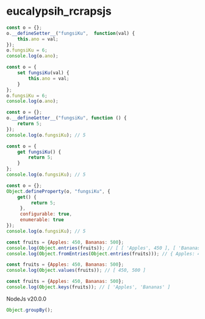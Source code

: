 # eucalypsih_rcrapsjs
```javascript
const o = {};
o.__defineSetter__("fungsiKu",  function(val) {
    this.ano = val;
});
o.fungsiKu = 6;
console.log(o.ano);
```
```javascript
const o = {
    set fungsiKu(val) {
        this.ano = val; 
    }
};
o.fungsiKu = 6;
console.log(o.ano);
```

```javascript
const o = {};
o.__defineGetter__("fungsiKu", function () {
    return 5;
});
console.log(o.fungsiKu); // 5
```

```javascript
const o = {
    get fungsiKu() {
        return 5;
    }
};
console.log(o.fungsiKu); // 5
```

```javascript
const o = {};
Object.defineProperty(o, "fungsiKu", {
    get() {
         return 5;
     },
     configurable: true,
     enumerable: true
});
console.log(o.fungsiKu); // 5
```


```javascript
const fruits = {Apples: 450, Bananas: 500};
console.log(Object.entries(fruits)); // [ [ 'Apples', 450 ], [ 'Bananas', 500 ] ]
console.log(Object.fromEntries(Object.entries(fruits))); // { Apples: 450, Bananas: 500 }

```
```javascript
const fruits = {Apples: 450, Bananas: 500};
console.log(Object.values(fruits)); // [ 450, 500 ]
```
```javascript
const fruits = {Apples: 450, Bananas: 500};
console.log(Object.keys(fruits)); // [ 'Apples', 'Bananas' ]
```

NodeJs v20.0.0
```javascript
Object.groupBy();
```


